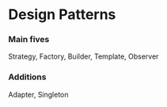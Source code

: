 # Design Patterns

### Main fives
Strategy, Factory, Builder, Template, Observer

### Additions
Adapter, Singleton
